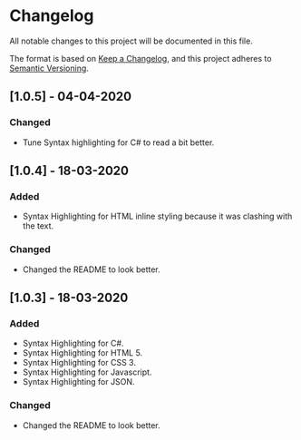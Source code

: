 # Changelog
All notable changes to this project will be documented in this file.

The format is based on [Keep a Changelog](https://keepachangelog.com/en/1.0.0/),
and this project adheres to [Semantic Versioning](https://semver.org/spec/v2.0.0.html).

## [1.0.5] - 04-04-2020

### Changed
- Tune Syntax highlighting for C# to read a bit better.

## [1.0.4] - 18-03-2020
### Added
- Syntax Highlighting for HTML inline styling because it was clashing with the text.

### Changed
- Changed the README to look better.

## [1.0.3] - 18-03-2020
### Added
- Syntax Highlighting for C#.
- Syntax Highlighting for HTML 5.
- Syntax Highlighting for CSS 3.
- Syntax Highlighting for Javascript.
- Syntax Highlighting for JSON.

### Changed
- Changed the README to look better.

